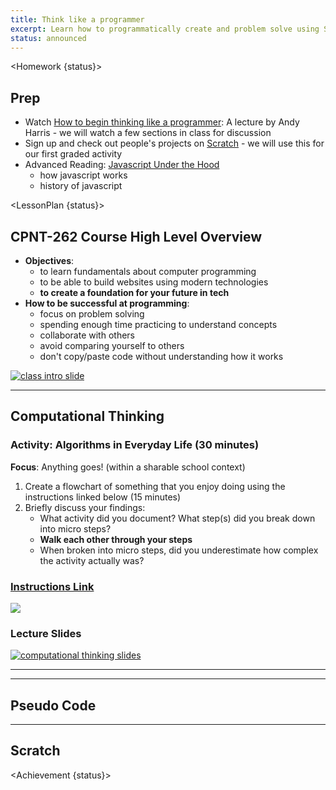 ```yaml
---
title: Think like a programmer
excerpt: Learn how to programmatically create and problem solve using Scratch as a visual tool. This class introduces basic programming principles.
status: announced
---
```


<script>
	import Homework from "$lib/components/Homework.svelte";
	import LessonPlan from "$lib/components/LessonPlan.svelte";
	import Achievement from "$lib/components/Achievement.svelte";
</script>

<Homework {status}>

<h2>Prep</h2>

- Watch [How to begin thinking like a programmer](https://www.youtube.com/watch?v=azcrPFhaY9k): A lecture by Andy Harris - we will watch a few sections in class for discussion
- Sign up and check out people's projects on [Scratch](https://scratch.mit.edu) - we will use this for our first graded activity
- Advanced Reading: [Javascript Under the Hood](https://medium.com/@idrazhar/0-to-1-series-how-javascript-works-under-the-hood-ffca74f1cc65)
  - how javascript works
  - history of javascript

</Homework>

<LessonPlan {status}>

<h2>CPNT-262 Course High Level Overview</h2>

- **Objectives**:
  - to learn fundamentals about computer programming
  - to be able to build websites using modern technologies
  - **to create a foundation for your future in tech**
- **How to be successful at programming**:
  - focus on problem solving
  - spending enough time practicing to understand concepts
  - collaborate with others
  - avoid comparing yourself to others
  - don't copy/paste code without understanding how it works

<a href="https://docs.google.com/presentation/d/1zu5ruNcKQ8knm2fPr0zGaTRhR9PXsYKGWdPqwoxjXww/edit?usp=sharing"><img src="/images/slides/cpnt-262/cpnt-262-overview.png" alt="class intro slide" /></a>

---

<h2>Computational Thinking</h2>

### Activity: Algorithms in Everyday Life (30 minutes)

**Focus**: Anything goes! (within a sharable school context)

1. Create a flowchart of something that you enjoy doing using the instructions linked below (15 minutes)
2. Briefly discuss your findings:
   - What activity did you document? What step(s) did you break down into micro steps?
   - **Walk each other through your steps**
   - When broken into micro steps, did you underestimate how complex the activity actually was?

<a href="https://gist.github.com/lilyx13/423ffbe6e8da87497b134985ba90ab15">
  <h3>Instructions Link</h3>
  <img src="/images/qr-codes/algorithm-activity.png">
</a>

### Lecture Slides

<a href=""><img src="/images/slides/cpnt-262/computational-thinking.png" alt="computational thinking slides" /></a>

---

---

<h2>Pseudo Code</h2>

---

<h2>Scratch</h2>

</LessonPlan>

<Achievement {status}>

</Achievement>
